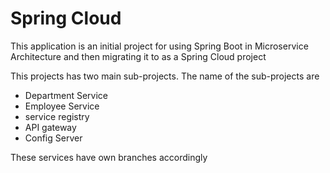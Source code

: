 # Spring Cloud
This application is an initial project for using Spring Boot in Microservice Architecture and then migrating it to as a Spring Cloud project

This projects has two main sub-projects. The name of the sub-projects are
* Department Service
* Employee Service
* service registry
* API gateway
* Config Server

These services have own branches accordingly
